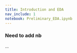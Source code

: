 ```yaml
---
title: Introduction and EDA
nav_include: 1
notebook: Preliminary_EDA.ipynb
---
```



  
###  Need to add nb 

...




